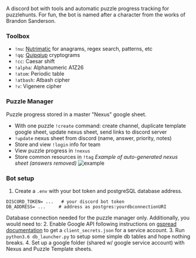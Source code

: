 A discord bot with tools and automatic puzzle progress tracking for puzzlehunts. For fun, the bot is named after a character from the works of Brandon Sanderson.

### Toolbox 
* `!nu`: [Nutrimatic](https://nutrimatic.org/) for anagrams, regex search, patterns, etc
* `!qq`: [Quipqiup](https://quipqiup.com/) cryptograms
* `!cc`: Caesar shift 
* `!alpha`: Alphanumeric A1Z26
* `!atom`: Periodic table
* `!atbash`: Atbash cipher
* `!v`: Vigenere cipher

### Puzzle Manager
Puzzle progress stored in a master "Nexus" google sheet.
* With one puzzle `!create` command: create channel, duplicate template google sheet, update nexus sheet, send links to discord server
* `!update` nexus sheet from discord (name, answer, priority, notes)
*  Store and view `!login` info for team
*  View puzzle progress in `!nexus`
*  Store common resources in `!tag`
*Example of auto-generated nexus sheet (answers removed)*
![example](https://github.com/Moonrise55/Mbot/blob/master/misc/nexus_example.PNG)

### Bot setup
1. Create a `.env` with your bot token and postgreSQL database address.
```
DISCORD_TOKEN= ...   # your discord bot token
DB_ADDRESS= ...     # address as postgres:yourdbconnectionURI
```
Database connection needed for the puzzle manager only. Additionally, you would need to:
2. Enable Google API following instructions on [gspread documentation](https://gspread.readthedocs.io/en/latest/oauth2.html#for-bots-using-service-account) to get a `client_secrets.json` for a service account.
3. Run `python3.6 db_launcher.py` to setup some simple db tables and hope nothing breaks.
4. Set up a google folder (shared w/ google service account) with Nexus and Puzzle Template sheets. 



